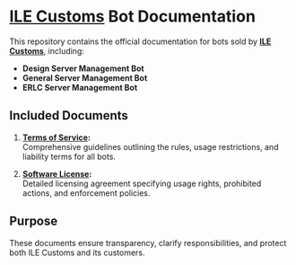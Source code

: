 # [ILE Customs](https://discord.gg/ilecustoms) Bot Documentation

This repository contains the official documentation for bots sold by **[ILE Customs](https://discord.gg/ilecustoms)**, including:  
- **Design Server Management Bot**  
- **General Server Management Bot**  
- **ERLC Server Management Bot**

## Included Documents

1. **[Terms of Service](https://github.com/ILE-Bots/ILE-Bot-Packages-Policies-and-Licenses/blob/main/TERMS_OF_SERVICE.md):**  
   Comprehensive guidelines outlining the rules, usage restrictions, and liability terms for all bots.

2. **[Software License](https://github.com/ILE-Bots/ILE-Bot-Packages-Policies-and-Licenses/blob/main/SOFTWARE_LICENSE.md):**  
   Detailed licensing agreement specifying usage rights, prohibited actions, and enforcement policies.

## Purpose

These documents ensure transparency, clarify responsibilities, and protect both ILE Customs and its customers.

